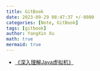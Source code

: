 ```yaml
---
title: GitBook
date: 2023-09-29 08:47:37 +/-0800
categories: [Note, GitBook]
tags: [gitbook]
author: YangXin Xu
math: true
mermaid: true
---
```


- [《深入理解Java虚拟机》](/Understanding-the-JVM)
